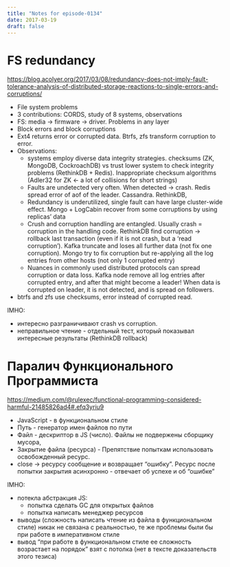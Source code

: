 ```yaml
---
title: "Notes for episode-0134"
date: 2017-03-19
draft: false
---
```


# FS redundancy
https://blog.acolyer.org/2017/03/08/redundancy-does-not-imply-fault-tolerance-analysis-of-distributed-storage-reactions-to-single-errors-and-corruptions/

- File system problems
- 3 contributions: CORDS, study of 8 systems, observations
- FS: media -> firmware -> driver. Problems in any layer
- Block errors and block corruptions
- Ext4 returns error or corrupted data. Btrfs, zfs transform corruption to error. 
- Observations:
    - systems employ diverse data integrity strategies. checksums (ZK, MongoDB, CockroachDB) vs trust lower system to check integrity problems (RethinkDB + Redis). Inappropriate checksum algorithms (Adler32 for ZK <- a lot of collisions for short strings)
    - Faults are undetected very often. When detected -> crash. Redis spread error of aof of the leader. Cassandra. RethinkDB,
    - Redundancy is underutilized, single fault can have large cluster-wide effect. Mongo + LogCabin recover from some corruptions by using replicas’ data
    - Crush and corruption handling are entangled. Usually crash = corruption in the handling code. RethinkDB find corruption -> rollback last transaction (even if it is not crash, but a ‘read corruption’). Kafka truncate and loses all further data (not fix one corruption). Mongo try to fix corruption but re-applying all the log entries from other hosts (not only 1 corrupted entry)
    - Nuances in commonly used distributed protocols can spread corruption or data loss. Kafka node remove all log entries after corrupted entry, and after that might become a leader! When data is corrupted on leader, it is not detected, and is spread on followers.
- btrfs and zfs use checksums, error instead of corrupted read.

IMHO: 

- интересно разграничивают crash vs corruption.
- неправильное чтение - отдельный тест, который показывал интересные результаты (RethinkDB rollback)



# Паралич Функционального Программиста
https://medium.com/@rulexec/functional-programming-considered-harmful-21485826ad4#.efq3yriu9

- JavaScript - в функциональном стиле
- Путь - генератор имен файлов по пути
- Файл - дескриптор в JS (число). Файлы не подвержены сборщику мусора, 
- Закрытие файла (ресурса) - Препятствие попыткам использовать освобожденный ресурс.
- close -> ресурсу сообщение и возвращает “ошибку”. Ресурс после попытки закрытия асинхронно - отвечает об успехе и об “ошибке”

IMHO: 

 - потекла абстракция JS:
   - попытка сделать GC для открытых файлов
   - попытка написать менеджер ресурсов
 - выводы (сложность написать чтение из файла в функциональном стиле) никак не связана с реальностью, те же проблемы были бы при работе в императивном стиле
 - вывод “при работе в функциональном стиле ее сложность возрастает на порядок” взят с потолка (нет в тексте доказательств этого тезиса)
